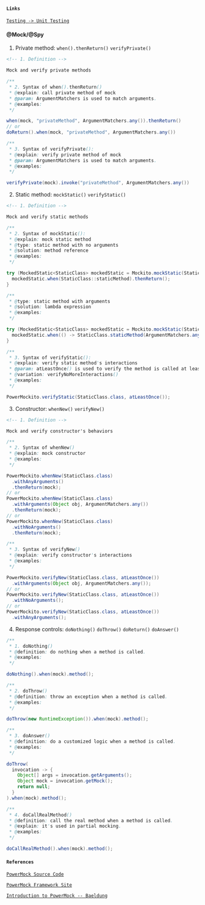 #### `Links`

[`Testing -> Unit Testing`](https://techblog.streamlit.app/Testing)

#### @Mock/@Spy

1. Private method: `when().thenReturn()` `verifyPrivate()`

```markdown
<!-- 1. Definition -->

Mock and verify private methods
```

```java
/**
 * 2. Syntax of when().thenReturn()
 * @explain: call private method of mock
 * @param: ArgumentMatchers is used to match arguments.
 * @examples:
 */

when(mock, "privateMethod", ArgumentMatchers.any()).thenReturn()
// or
doReturn().when(mock, "privateMethod", ArgumentMatchers.any())
```

```java
/**
 * 3. Syntax of verifyPrivate():
 * @explain: verify private method of mock
 * @param: ArgumentMatchers is used to match arguments.
 * @examples:
 */

verifyPrivate(mock).invoke("privateMethod", ArgumentMatchers.any())
```

2. Static method: `mockStatic()` `verifyStatic()`

```markdown
<!-- 1. Definition -->

Mock and verify static methods
```

```java
/**
 * 2. Syntax of mockStatic():
 * @explain: mock static method
 * @type: static method with no arguments
 * @solution: method reference
 * @examples:
 */

try (MockedStatic<StaticClass> mockedStatic = Mockito.mockStatic(StaticClass.class)) {
  mockedStatic.when(StaticClass::staticMethod).thenReturn();
}

/**
 * @type: static method with arguments
 * @solution: lambda expression
 * @examples:
 */

try (MockedStatic<StaticClass> mockedStatic = Mockito.mockStatic(StaticClass.class)) {
  mockedStatic.when(() -> StaticClass.staticMethod(ArgumentMatchers.any(), Object obj)).thenReturn();
}
```

```java
/**
 * 3. Syntax of verifyStatic():
 * @explain: verify static method's interactions
 * @param: atLeastOnce() is used to verify the method is called at least once. (interaction)
 * @variation: verifyNoMoreInteractions()
 * @examples:
 */

PowerMockito.verifyStatic(StaticClass.class, atLeastOnce());
```

3. Constructor: `whenNew()` `verifyNew()`

```markdown
<!-- 1. Definition -->

Mock and verify constructor's behaviors
```

```java
/**
 * 2. Syntax of whenNew()
 * @explain: mock constructor
 * @examples:
 */

PowerMockito.whenNew(StaticClass.class)
  .withAnyArguments()
  .thenReturn(mock);
// or
PowerMockito.whenNew(StaticClass.class)
  .withArguments(Object obj, ArgumentMatchers.any())
  .thenReturn(mock);
// or
PowerMockito.whenNew(StaticClass.class)
  .withNoArguments()
  .thenReturn(mock);
```

```java
/**
 * 3. Syntax of verifyNew()
 * @explain: verify constructor's interactions
 * @examples:
 */

PowerMockito.verifyNew(StaticClass.class, atLeastOnce())
  .withArguments(Object obj, ArgumentMatchers.any());
// or
PowerMockito.verifyNew(StaticClass.class, atLeastOnce())
  .withNoArguments();
// or
PowerMockito.verifyNew(StaticClass.class, atLeastOnce())
  .withAnyArguments();
```

4. Response controls: `doNothing()` `doThrow()` `doReturn()` `doAnswer()`

```java
/**
 * 1. doNothing()
 * @definition: do nothing when a method is called.
 * @examples:
 */

doNothing().when(mock).method();
```

```java
/**
 * 2. doThrow()
 * @definition: throw an exception when a method is called.
 * @examples:
 */

doThrow(new RuntimeException()).when(mock).method();
```

```java
/**
 * 3. doAnswer()
 * @definition: do a customized logic when a method is called.
 * @examples:
 */

doThrow(
  invocation -> {
    Object[] args = invocation.getArguments();
    Object mock = invocation.getMock();
    return null;
  }
).when(mock).method();
```

```java
/**
 * 4. doCallRealMethod()
 * @definition: call the real method when a method is called.
 * @explain: it's used in partial mocking.
 * @examples:
 */

doCallRealMethod().when(mock).method();
```

#### `References`

[`PowerMock Source Code`](https://github.com/powermock/powermock)

[`PowerMock Framework Site`](https://powermock.github.io/)

[`Introduction to PowerMock -- Baeldung`](https://www.baeldung.com/intro-to-powermock)
